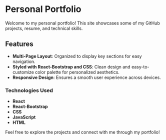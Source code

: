 # Personal Portfolio

Welcome to my personal portfolio! This site showcases some of my GitHub projects, resume, and technical skills.

## Features

- **Multi-Page Layout**: Organized to display key sections for easy navigation.
- **Styled with React-Bootstrap and CSS**: Clean design and easy-to-customize color palette for personalized aesthetics.
- **Responsive Design**: Ensures a smooth user experience across devices.

### Technologies Used

- **React**
- **React-Bootstrap**
- **CSS**
- **JavaScript**
- **HTML**

Feel free to explore the projects and connect with me through my portfolio!
